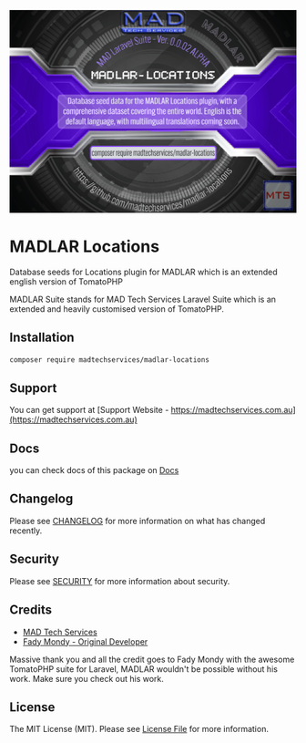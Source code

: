 ![Screenshot](https://github.com/madtechservices/madlar-locations/blob/master/art/screenshot.png)

# MADLAR Locations

Database seeds for Locations plugin for MADLAR which is an extended english version of TomatoPHP

MADLAR Suite stands for MAD Tech Services Laravel Suite which is an extended and heavily customised version of TomatoPHP.

## Installation

```bash
composer require madtechservices/madlar-locations
```

## Support

You can get support at [Support Website - https://madtechservices.com.au](https://madtechservices.com.au)

## Docs

you can check docs of this package on [Docs](https://docs.madtechservices.com.au/laravel/madlar-suite/madlar-locations)

## Changelog

Please see [CHANGELOG](CHANGELOG.md) for more information on what has changed recently.

## Security

Please see [SECURITY](SECURITY.md) for more information about security.

## Credits

- [MAD Tech Services](https://www.github.com/madtechservices)
- [Fady Mondy - Original Developer](https://www.github.com/3x1io)

Massive thank you and all the credit goes to Fady Mondy with the awesome TomatoPHP suite for Laravel, MADLAR wouldn't be possible without his work. Make sure you check out his work.

## License

The MIT License (MIT). Please see [License File](LICENSE.md) for more information.
